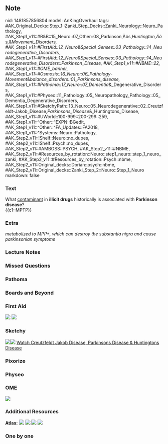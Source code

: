## Note
nid: 1481857856804
model: AnKingOverhaul
tags: #AK_Original_Decks::Step_1::Zanki_Step_Decks::Zanki_Neurology::Neuro_Pathology, #AK_Step1_v11::#B&B::15_Neuro::07_Other::08_Parkinson‚Äôs,_Huntington‚Äôs,_&_Movement_Disorders, #AK_Step1_v11::#FirstAid::12_Neuro_&_Special_Senses::03_Pathology::14_Neurodegenerative_Disorders, #AK_Step1_v11::#FirstAid::12_Neuro_&_Special_Senses::03_Pathology::14_Neurodegenerative_Disorders::Parkinson_Disease, #AK_Step1_v11::#NBME::22, #AK_Step1_v11::#OME_banner, #AK_Step1_v11::#Osmosis::16_Neuro::06_Pathology_-_Movement_&_balance_disorders::01_Parkinsons_disease, #AK_Step1_v11::#Pathoma::17_Neuro::07_Dementia_&_Degenerative_Disorders, #AK_Step1_v11::#Physeo::11_Pathology::05_Neuropathology_Pathology::05_Dementia_Degenerative_Disorders, #AK_Step1_v11::#SketchyPath::13_Neuro::05_Neurodegenerative::02_Creutzfeldt-Jakob_Disease,_Parkinsons_Disease_&_Huntingtons_Disease, #AK_Step1_v11::#UWorld::100-999::200-299::259, #AK_Step1_v11::^Other::^EXPN::BGedit, #AK_Step1_v11::^Other::^FA_Updates::FA2018, #AK_Step1_v11::^Systems::Neuro::Pathology, #AK_Step2_v11::!Shelf::Neuro::no_dupes, #AK_Step2_v11::!Shelf::Psych::no_dupes, #AK_Step2_v11::#AMBOSS::PSYCH, #AK_Step2_v11::#NBME, #AK_Step2_v11::#Resources_by_rotation::Neuro::step1_neuro::step_1_neuro_zanki, #AK_Step2_v11::#Resources_by_rotation::Psych::nbme, #AK_Step2_v11::Original_decks::Dorian::psych::nbme, #AK_Step2_v11::Original_decks::Zanki_Step_2::Neuro::Step_1_Neuro
markdown: false

### Text
<div>
  What <u>contaminant</u> in <b>illicit drugs</b> historically is
  associated with <b>Parkinson disease</b>?
</div>
<div>
  {{c1::MPTP}}
</div>

### Extra
<i>metabolized to MPP+, which can destroy the substantia nigra and
cause parkinsonian symptoms</i>

### Lecture Notes


### Missed Questions


### Pathoma


### Boards and Beyond


### First Aid
<img src="tmpYu4NJp.png"> <img src="tmps0fyly.png">

### Sketchy
<img src=
"Parkinsonism%20D2%20antagonists_1566160514431.jpg"><img src=
"Zoverall%20picture%20(103)_1566160514431.JPG"> <a href=
"https://dashboard.sketchy.com/study/medical/courses/medical-pathophysiology/units/medical-pathophysiology-neuro/videos/medical-pathophysiology-neuro-neurodegenerative-creutzfeldt-jakob-disease-parkinsons-disease-and-huntingtons-disease?utm_source=anki&utm_medium=partnership&utm_campaign=february_update&utm_content=medical">
Watch Creutzfeldt Jakob Disease, Parkinsons Disease & Huntingtons
Disease</a>

### Pixorize


### Physeo


### OME
<div class="ome-widget">
  <a href="https://onlinemeded.org?ref=anki"><img src=
  "_OME_AnkiFlashcards_General_3.png"></a>
</div>

### Additional Resources
<b>Atlas:</b> <img src="tmpnTYlQO.png" class="resizer"> <img src=
"tmp00d1od.png" class="resizer"> <img src="tmpILVCyf.png" class=
"resizer"> <img src="paste-632279315513345.jpg" style="" class=
"resizer">

### One by one

